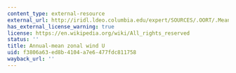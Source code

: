 ```yaml
---
content_type: external-resource
external_url: http://iridl.ldeo.columbia.edu/expert/SOURCES/.OORT/.Mean/.u[X]average[T]average/DATA/24/20/16/12/8/4/0/-2/-4/-6/VALUES/figviewer.html?my.help=more+options&map.P.units=mb&map.P.plotlast=0&map.url=a-++prcp_anomaly_max500_colors2+-a-++-a+Y+P+fig:+colors+contours+:fig&map.domain=+%7B+/u+-50+50+plotrange+/u+-50+50+plotrange+P+1000+0+plotrange+%7D&map.domainparam=+/plotaxislength+432+psdef+/plotborder+72+psdef+/XOVY+null+psdef&map.zoom=Zoom&map.P.plotfirst=1000&map.Y.plotfirst=90S&map.Y.units=degree_north&map.Y.plotlast=90N&map.u.plotfirst=-50&map.u.units=m/s&map.u.plotlast=50&map.plotaxislength=432&map.plotborder=72&map.fnt=Helvetica&map.fntsze=16&map.XOVY=auto&map.color_smoothing=auto&map.antialias=on
has_external_license_warning: true
license: https://en.wikipedia.org/wiki/All_rights_reserved
status: ''
title: Annual-mean zonal wind U
uid: f3806a63-ed8b-4104-a7e6-477fdc811758
wayback_url: ''
---
```

